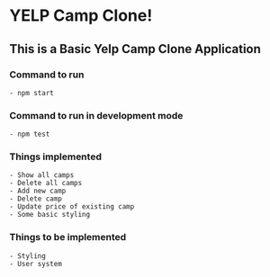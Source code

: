 # YELP Camp Clone!

## This is a Basic Yelp Camp Clone Application

### Command to run
    - npm start

### Command to run in development mode
    - npm test

### Things implemented
    - Show all camps
    - Delete all camps
    - Add new camp
    - Delete camp
    - Update price of existing camp
    - Some basic styling


### Things to be implemented
    - Styling
    - User system